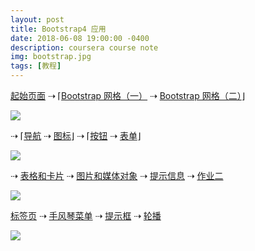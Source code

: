 ```yaml
---
layout: post
title: Bootstrap4 应用
date: 2018-06-08 19:00:00 -0400
description: coursera course note
img: bootstrap.jpg
tags: [教程]
---
```

    
        

<a href="{{ site.url }}{{ site.baseurl }}/exercise/index.html" target="_blank">起始页面</a> ⇢ ⌈<a href="{{ site.url }}{{ site.baseurl }}/exercise/Bootstrap-Grid/Part-One/index.html" target="_blank">Bootstrap 网格（一）</a> ⇢ <a href="{{ site.url }}{{ site.baseurl }}/exercise/Bootstrap-Grid/Part-Two/index.html" target="_blank">Bootstrap 网格（二）</a>⌋


<img src="{{ site.url }}{{ site.baseurl }}/assets/img/content/exercise/grid.jpg" >


<br>

⇢ ⌈<a href="{{ site.url }}{{ site.baseurl }}/exercise/Navbar-and-Breadcrumbs/index.html" target="_blank">导航</a> ⇢ <a href="{{ site.url }}{{ site.baseurl }}/exercise/Icon-Fonts/index.html" target="_blank">图标</a>⌋ ⇢ ⌈<a href="{{ site.url }}{{ site.baseurl }}/exercise/Buttons/contactus.html" target="_blank">按钮</a> ⇢ <a href="{{ site.url }}{{ site.baseurl }}/exercise/Forms/contactus.html" target="_blank">表单</a>⌋ 

<img src="{{ site.url }}{{ site.baseurl }}/assets/img/content/exercise/navbar.jpg" >

<br>


⇢ <a href="{{ site.url }}{{ site.baseurl }}/exercise/Tables-and-Cards/aboutus.html" target="_blank">表格和卡片</a> ⇢ <a href="{{ site.url }}{{ site.baseurl }}/exercise/Images-and-Media/index.html" target="_blank">图片和媒体对象</a>  ⇢ <a href="{{ site.url }}{{ site.baseurl }}/exercise/Alerting-Users/index.html" target="_blank">提示信息</a> ⇢ <a href="{{ site.url }}{{ site.baseurl }}/exercise/Assignment2/index.html" target="_blank">作业二</a>


<img src="{{ site.url }}{{ site.baseurl }}/assets/img/content/exercise/card.jpg" >


<br>


<a href="{{ site.url }}{{ site.baseurl }}/exercise/Tabs/aboutus.html" target="_blank">标签页</a> ⇢ <a href="{{ site.url }}{{ site.baseurl }}/exercise/Accordion/aboutus.html" target="_blank">手风琴菜单</a> ⇢ <a href="{{ site.url }}{{ site.baseurl }}/exercise/Tooltip-and-Modal/index.html" target="_blank">提示框</a>  ⇢ <a href="{{ site.url }}{{ site.baseurl }}/exercise/Carousel/index.html" target="_blank">轮播</a>


<img src="{{ site.url }}{{ site.baseurl }}/assets/img/content/exercise/tab.jpg" >
